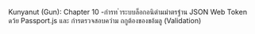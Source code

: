 Kunyanut (Gun): Chapter 10 -กํารท ําระบบล็อกอนิตํามมําตรฐําน JSON Web
Token ดว้ย Passport.js และ กํารตรวจสอบควําม
ถกูต้องของขอ้มลู (Validation)